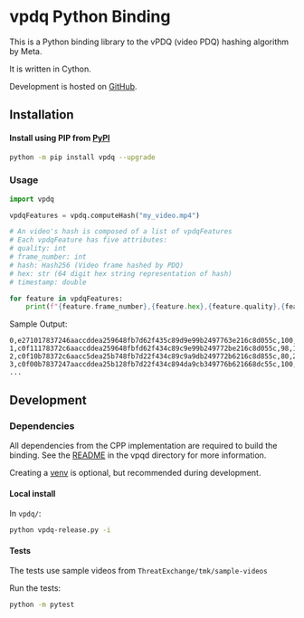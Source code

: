 # vpdq Python Binding
This is a Python binding library to the vPDQ (video PDQ) hashing algorithm by Meta.

It is written in Cython.

Development is hosted on [GitHub](https://github.com/facebook/ThreatExchange/tree/main/vpdq).

## Installation

#### Install using PIP from [PyPI](https://pypi.org/project/vpdq/)

```sh
python -m pip install vpdq --upgrade
```

### Usage
```py
import vpdq

vpdqFeatures = vpdq.computeHash("my_video.mp4")

# An video's hash is composed of a list of vpdqFeatures
# Each vpdqFeature has five attributes:
# quality: int
# frame_number: int
# hash: Hash256 (Video frame hashed by PDQ) 
# hex: str (64 digit hex string representation of hash)
# timestamp: double

for feature in vpdqFeatures:
    print(f"{feature.frame_number},{feature.hex},{feature.quality},{feature.timestamp}")
```

Sample Output:
```
0,e271017837246aaccddea259648fb7d62f435c89d9e99b2497763e216c8d055c,100,0
1,c0f11178372c6aaccddea259648fbfd62f434c89c9e99b249772be216c8d055c,98,1
2,c0f10b78372c6aacc5dea25b748fb7d22f434c89c9a9db249772b6216c8d855c,80,2
3,c0f00b7837247aaccddea25b128fb7d22f434c894da9cb349776b621668dc55c,100,3
...
```

## Development
### Dependencies
All dependencies from the CPP implementation are required to build the binding. See the [README](../README.md) in the vpqd directory for more information.

Creating a [venv](https://docs.python.org/3/library/venv.html) is optional, but recommended during development. 

#### Local install

In `vpdq/`:
```sh
python vpdq-release.py -i
```

#### Tests

The tests use sample videos from `ThreatExchange/tmk/sample-videos`

Run the tests:
```sh
python -m pytest
```